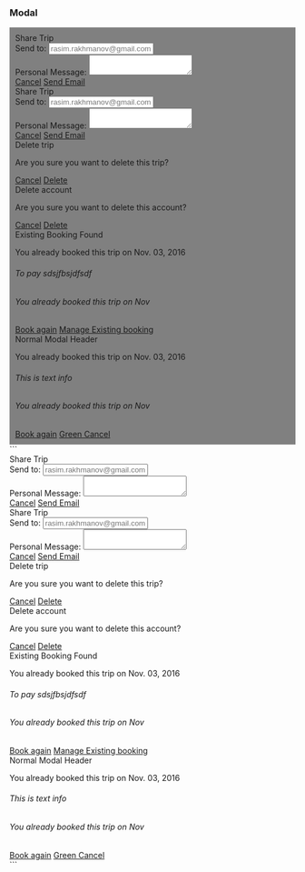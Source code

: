 <div id="Modal">
    <h3>Modal</h3>
    <div style="background: gray; padding: 10px">
        <div class="wt-row">
            <div class="wt-col-xs-8">
                <div class="wt-modal">
                    <div class="wt-modal__dialog">
                        <div class="wt-modal__header">
                            <span class="wt-modal__caption">Share Trip</span>
                        </div>
                        <div class="wt-modal__body">
                            <div class="wt-form-group">
                                <label for="info_sname_big" class="wt-form-group__label">Send to:</label>
                                <input type="text" class="wt-form-group__input" id="info_sname_big" placeholder="rasim.rakhmanov@gmail.com">
                            </div>
                            <div class="wt-form-group" >
                                <label for="info_textarea" class="wt-form-group__label">Personal Message:</label>
                                <textarea id="info_textarea" class="wt-form-group__textarea"></textarea>
                            </div>
                        </div>
                        <div class="wt-modal__footer">
                            <a href="#" class="wt-button wt-button--primary wt-button--md">Cancel</a>
                            <a href="#" class="wt-button wt-button--green wt-button--md wt-modal__button--right">Send Email</a>
                        </div>
                    </div>
                </div>
            </div>
            <div class="wt-col-xs-4">
                <div class="wt-modal">
                    <div class="wt-modal__dialog wt-modal__dialog--sm">
                        <div class="wt-modal__header wt-modal__header--sm">
                            <span class="wt-modal__caption">Share Trip</span>
                        </div>
                        <div class="wt-modal__body wt-modal__body--sm">
                            <div class="wt-form-group">
                                <label for="info_sname_small" class="wt-form-group__label">Send to:</label>
                                <input type="text" class="wt-form-group__input" id="info_sname_small" placeholder="rasim.rakhmanov@gmail.com">
                            </div>
                            <div class="wt-form-group" >
                                <label for="info_textarea" class="wt-form-group__label">Personal Message:</label>
                                <textarea id="info_textarea" class="wt-form-group__textarea"></textarea>
                            </div>
                        </div>
                        <div class="wt-modal__footer wt-modal__footer--sm">
                            <a href="#" class="wt-button wt-button--primary wt-button--md wt-modal__button--sm wt-modal__button--left">Cancel</a>
                            <a href="#" class="wt-button wt-button--green wt-button--md wt-modal__button--sm">Send Email</a>
                        </div>
                    </div>
                </div>
            </div>
            <div class="wt-col-xs-7">
                <div class="wt-modal">
                    <div class="wt-modal__alert">
                        <div class="wt-modal__header">
                            <span class="wt-modal__caption">Delete trip</span>
                            <p class="wt-text wt-text--regular wt-modal__text">Are you sure you want to delete this trip?</p>
                        </div>
                        <div class="wt-modal__footer">
                            <a href="#" class="wt-button wt-button--primary wt-button--md">Cancel</a>
                            <a href="#" class="wt-button wt-button--red wt-button--md wt-modal__button--right">Delete</a>
                        </div>
                    </div>
                </div>
            </div>
            <div class="wt-col-xs-5">
                <div class="wt-modal">
                    <div class="wt-modal__alert wt-modal__alert--sm">
                        <div class="wt-modal__header wt-modal__header--sm">
                            <span class="wt-modal__caption">Delete account</span>
                            <p class="wt-text wt-text--regular wt-modal__text">Are you sure you want to delete this account?</p>
                        </div>
                        <div class="wt-modal__footer wt-modal__footer--sm">
                            <a href="#" class="wt-button wt-button--primary wt-button--md wt-modal__button--sm wt-modal__button--left ">Cancel</a>
                            <a href="#" class="wt-button wt-button--red wt-button--md wt-modal__button--sm">Delete</a>
                        </div>
                    </div>
                </div>
            </div>
            <div class="wt-col-xs-8">
                <div class="wt-modal">
                    <div class="wt-modal__dialog wt-modal__dialog">
                        <div class="wt-modal__header">
                            <span class="wt-modal__caption">Existing Booking Found</span>
                        </div>
                        <div class="wt-modal__body">
                            <p class="wt-text wt-text--regular wt-modal__text--info">You already booked this trip on Nov. 03, 2016</p>
                            <h6 class="wt-h6 wt-modal__text">To pay sdsjfbsjdfsdf</h6>
                            <h6 class="wt-h6 wt-modal__text">You already booked this trip on Nov</h6>
                        </div>
                        <div class="wt-modal__footer">
                            <a href="#" class="wt-button wt-button--primary wt-button--md">Book again</a>
                            <a href="#" class="wt-button wt-button--green wt-button--md wt-modal__button--right">Manage Existing booking</a>
                        </div>
                    </div>
                </div>
            </div> 
            <div class="wt-col-xs-4"> 
                <div class="wt-modal">
                    <div class="wt-modal__dialog wt-modal__dialog--normal">
                        <div class="wt-modal__header">
                            <span class="wt-modal__close"></span>
                        </div>
                        <div class="wt-modal__header">
                            <span class="wt-modal__caption">Normal Modal Header</span> 
                        </div>
                        <div class="wt-modal__body">
                            <p class="wt-text wt-text--regular wt-modal__text--info">You already booked this trip on Nov. 03, 2016</p>
                            <h6 class="wt-modal__text wt-modal__text--info">This is text info</h6>
                            <h6 class="wt-h6 wt-modal__text">You already booked this trip on Nov</h6>
                        </div>
                        <div class="wt-modal__footer">
                            <a href="#" class="wt-button wt-button--primary wt-button--md">Book again</a>
                            <a href="#" class="wt-button wt-button--green wt-button--md wt-modal__button--cancel">Green Cancel</a> 
                        </div>  
                    </div>
                </div>
            </div>  
        </div>
        <div class="rmodal"></div>
    </div>
</div>
```
<div class="wt-modal">
    <div class="wt-modal__dialog">
        <div class="wt-modal__header">
            <span class="wt-modal__caption">Share Trip</span>
        </div>
        <div class="wt-modal__body">
            <div class="wt-form-group">
                <label for="info_sname" class="wt-form-group__label">Send to:</label>
                <input type="text" class="wt-form-group__input" id="info_sname" placeholder="rasim.rakhmanov@gmail.com">
            </div>
            <div class="wt-form-group" >
                <label for="info_textarea" class="wt-form-group__label">Personal Message:</label>
                <textarea id="info_textarea" class="wt-form-group__textarea"></textarea>
            </div>
        </div>
        <div class="wt-modal__footer--right">
            <a href="#" class="wt-button wt-button--primary wt-button--md">Cancel</a>
            <a href="#" class="wt-button wt-button--green wt-button--md wt-modal__button--right">Send Email</a>
        </div>
    </div>
</div>
<div class="wt-modal">
    <div class="wt-modal__dialog wt-modal__dialog--sm">
        <div class="wt-modal__header wt-modal__header--sm">
            <span class="wt-modal__caption">Share Trip</span>
        </div>
        <div class="wt-modal__body wt-modal__body--sm">
            <div class="wt-form-group">
                <label for="info_sname" class="wt-form-group__label">Send to:</label>
                <input type="text" class="wt-form-group__input" id="info_sname" placeholder="rasim.rakhmanov@gmail.com">
            </div>
            <div class="wt-form-group" >
                <label for="info_textarea" class="wt-form-group__label">Personal Message:</label>
                <textarea id="info_textarea" class="wt-form-group__textarea"></textarea>
            </div>
        </div>
        <div class="wt-modal__footer wt-modal__footer--sm">
            <a href="#" class="wt-button wt-button--primary wt-button--md wt-modal__button--sm wt-modal__button--left">Cancel</a>
            <a href="#" class="wt-button wt-button--green wt-button--md wt-modal__button--sm">Send Email</a>
        </div>
    </div>
</div>
<div class="wt-modal">
    <div class="wt-modal__alert">
        <div class="wt-modal__header">
            <span class="wt-modal__caption">Delete trip</span>
            <p class="wt-text wt-text--regular wt-modal__text">Are you sure you want to delete this trip?</p>
        </div>
        <div class="wt-modal__footer">
            <a href="#" class="wt-button wt-button--primary wt-button--md">Cancel</a>
            <a href="#" class="wt-button wt-button--red wt-button--md wt-modal__button--right">Delete</a>
        </div>
    </div>
</div>
<div class="wt-modal">
    <div class="wt-modal__alert wt-modal__alert--sm">
        <div class="wt-modal__header wt-modal__header--sm">
            <span class="wt-modal__caption">Delete account</span>
            <p class="wt-text wt-text--regular wt-modal__text">Are you sure you want to delete this account?</p>
        </div>
        <div class="wt-modal__footer wt-modal__footer--sm">
            <a href="#" class="wt-button wt-button--primary wt-button--md wt-modal__button--sm wt-modal__button--left ">Cancel</a>
            <a href="#" class="wt-button wt-button--red wt-button--md wt-modal__button--sm">Delete</a>
        </div>
    </div>
</div>
<div class="wt-modal">
    <div class="wt-modal__dialog wt-modal__dialog">
        <div class="wt-modal__header">
            <span class="wt-modal__caption">Existing Booking Found</span>
        </div>
        <div class="wt-modal__body">
            <p class="wt-text wt-text--regular wt-modal__text--info">You already booked this trip on Nov. 03, 2016</p>
            <h6 class="wt-h6 wt-modal__text">To pay sdsjfbsjdfsdf</h6>
            <h6 class="wt-h6 wt-modal__text">You already booked this trip on Nov</h6>
        </div>
        <div class="wt-modal__footer">
            <a href="#" class="wt-button wt-button--primary wt-button--md">Book again</a>
            <a href="#" class="wt-button wt-button--green wt-button--md wt-modal__button--right">Manage Existing booking</a>
        </div>
    </div>
</div>  
<div class="wt-modal">
    <div class="wt-modal__dialog wt-modal__dialog--normal">
        <div class="wt-modal__header">
            <span class="wt-modal__close"></span>
        </div>
        <div class="wt-modal__header">
            <span class="wt-modal__caption">Normal Modal Header</span> 
        </div>
        <div class="wt-modal__body">
             <p class="wt-text wt-text--regular wt-modal__text--info">You already booked this trip on Nov. 03, 2016</p>
             <h6 class="wt-modal__text wt-modal__text--info">This is text info</h6>
             <h6 class="wt-h6 wt-modal__text">You already booked this trip on Nov</h6>
        </div>
         <div class="wt-modal__footer">
             <a href="#" class="wt-button wt-button--primary wt-button--md">Book again</a>
             <a href="#" class="wt-button wt-button--green wt-button--md wt-modal__button--cancel">Green Cancel</a> 
        </div>  
    </div>
</div>
```